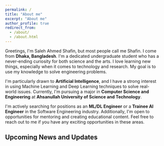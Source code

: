 ```yaml
---
permalink: /
title: "About me"
excerpt: "About me"
author_profile: true
redirect_from: 
  - /about/
  - /about.html
---
```



Greetings, I'm Saleh Ahmed Shafin, but most people call me Shafin. I come from <b>Dhaka, Bangladesh</b>. I'm a dedicated undergraduate student who has a never-ending curiosity for both science and the arts. I love learning new things, especially when it comes to technology and research. My goal is to use my knowledge to solve engineering problems.

I'm particularly drawn to <b>Artificial Intelligence</b>, and I have a strong interest in using Machine Learning and Deep Learning techniques to solve real-world issues. Currently, I'm pursuing a major in <b>Computer Science and Engineering</b> at <b>Ahsanullah University of Science and Technology</b>.

I'm actively searching for positions as an <b>ML/DL Engineer</b> or a <b>Trainee AI Engineer</b> in the Software Engineering industry. Additionally, I'm open to opportunities for mentoring and creating educational content. Feel free to reach out to me if you have any exciting opportunities in these areas.

## Upcoming News and Updates


